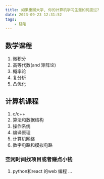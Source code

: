 ```yaml
---
title: 如果重回大学, 你的计算机学习生涯如何度过?
date: 2023-09-23 12:31:52
tags:
    - 随笔
---
```


## 数学课程
1. 微积分
1. 高等代数(and 矩阵论)
1. 概率论
1. 复分析
1. 凸优化

## 计算机课程
1. c/c++
1. 算法和数据结构
1. 操作系统
1. 编译原理
1. 计算机网络
1. 数字电路和模拟电路


### 空闲时间找项目或者赚点小钱
1. python和react 的web 编程
...
